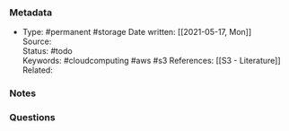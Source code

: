 ### Metadata

-  Type: #permanent #storage
    Date written: [[2021-05-17, Mon]]  
    Source:  
    Status: #todo  
    Keywords:  #cloudcomputing #aws #s3
	References: [[S3 - Literature]]
	Related:
	
### Notes


### Questions